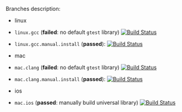 Branches description:
* linux
 * `linux.gcc` (**failed**: no default `gtest` library)
[![Build Status](https://travis-ci.org/travis-ci-tester/travis-test-gtest.png?branch=linux.gcc)](https://travis-ci.org/travis-ci-tester/travis-test-gtest)

 * `linux.gcc.manual.install` (**passed**):
[![Build Status](https://travis-ci.org/travis-ci-tester/travis-test-gtest.png?branch=linux.gcc.manual.install)](https://travis-ci.org/travis-ci-tester/travis-test-gtest)

* mac
 * `mac.clang` (**failed**: no default `gtest` library)
[![Build Status](https://travis-ci.org/travis-ci-tester/travis-test-gtest.png?branch=mac.clang)](https://travis-ci.org/travis-ci-tester/travis-test-gtest)

 * `mac.clang.manual.install` (**passed**):
[![Build Status](https://travis-ci.org/travis-ci-tester/travis-test-gtest.png?branch=mac.clang.manual.install)](https://travis-ci.org/travis-ci-tester/travis-test-gtest)

* ios
 * `mac.ios` (**passed**: manually build universal library)
[![Build Status](https://travis-ci.org/travis-ci-tester/travis-test-gtest.png?branch=mac.ios)](https://travis-ci.org/travis-ci-tester/travis-test-gtest)
